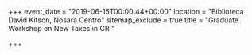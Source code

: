 +++
event_date = "2019-06-15T00:00:44+00:00"
location = "Biblioteca David Kitson, Nosara Centro"
sitemap_exclude = true
title = "Graduate Workshop on New Taxes in CR "

+++

